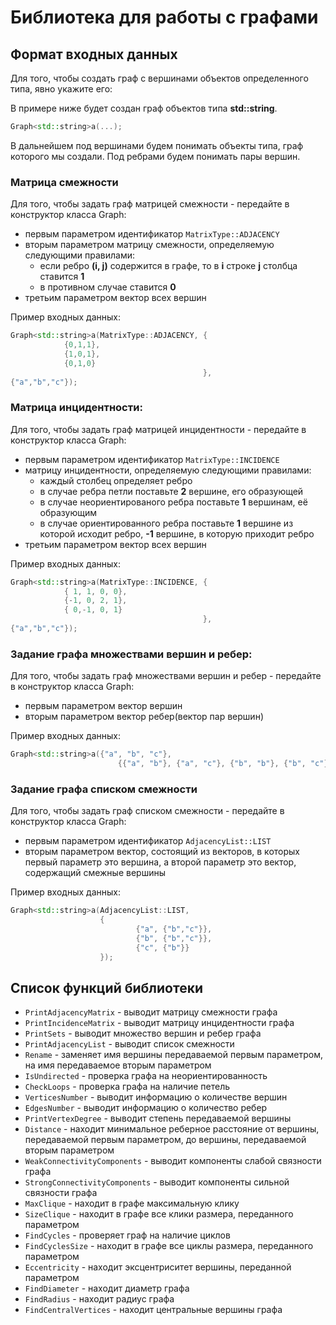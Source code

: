 # Библиотека для работы с графами
## Формат входных данных
Для того, чтобы создать граф с вершинами объектов определенного типа, явно укажите его:

В примере ниже будет создан граф объектов типа **std::string**.
```C++
Graph<std::string>a(...);
```
В дальнейшем под вершинами будем понимать объекты типа, граф которого мы создали. Под ребрами будем понимать пары вершин.
### Матрица смежности
Для того, чтобы задать граф матрицей смежности - передайте в конструктор класса Graph:
- первым параметром идентификатор `MatrixType::ADJACENCY`
- вторым параметром матрицу смежности, определяемую следующими правилами: 
    - если ребро **(i, j)** содержится в графе, то в **i** строке **j** столбца ставится **1**
    - в противном случае ставится **0**
- третьим параметром вектор всех вершин

Пример входных данных:
```C++
Graph<std::string>a(MatrixType::ADJACENCY, {
            {0,1,1},
            {1,0,1},
            {0,1,0}
                                           },
{"a","b","c"});
```

### Матрица инцидентности:
Для того, чтобы задать граф матрицей инцидентности - передайте в конструктор класса Graph:
- первым параметром идентификатор `MatrixType::INCIDENCE`
- матрицу инцидентности, определяемую следующими правилами: 
    - каждый столбец определяет ребро
    - в случае ребра петли поставьте **2** вершине, его образующей
    - в случае неориентированого ребра поставьте **1** вершинам, её образующим
    - в случае ориентированного ребра поставьте **1** вершине из которой исходит ребро, **-1** вершине, в которую приходит ребро
- третьим параметром вектор всех вершин

Пример входных данных:
```C++
Graph<std::string>a(MatrixType::INCIDENCE, {
            { 1, 1, 0, 0},
            {-1, 0, 2, 1},
            { 0,-1, 0, 1}
                                           },
{"a","b","c"});
```
### Задание графа множествами вершин и ребер:
Для того, чтобы задать граф множествами вершин и ребер - передайте в конструктор класса Graph:
- первым параметром вектор вершин
- вторым параметром вектор ребер(вектор пар вершин)

Пример входных данных:
```C++
Graph<std::string>a({"a", "b", "c"},
                        {{"a", "b"}, {"a", "c"}, {"b", "b"}, {"b", "c"}, {"c", "b"}});
```
### Задание графа списком смежности
Для того, чтобы задать граф списком смежности - передайте в конструктор класса Graph:
- первым параметром идентификатор `AdjacencyList::LIST`
- вторым параметром вектор, состоящий из векторов, в которых первый параметр это вершина, а второй параметр это вектор, содержащий смежные вершины

Пример входных данных:
```C++
Graph<std::string>a(AdjacencyList::LIST,
                    {
                            {"a", {"b","c"}},
                            {"b", {"b","c"}},
                            {"c", {"b"}}
                    });
```
## Список функций библиотеки
- `PrintAdjacencyMatrix` - выводит матрицу смежности графа
- `PrintIncidenceMatrix` - выводит матрицу инцидентности графа
- `PrintSets` - выводит множество вершин и ребер графа
- `PrintAdjacencyList` - выводит список смежности
- `Rename` - заменяет имя вершины передаваемой первым параметром, на имя передаваемое вторым параметром
- `IsUndirected` - проверка графа на неориентированность
- `CheckLoops` - проверка графа на наличие петель
- `VerticesNumber` - выводит информацию о количестве вершин
- `EdgesNumber` - выводит информацию о количество ребер
- `PrintVertexDegree` - выводит степень передаваемой вершины
- `Distance` - находит минимальное реберное расстояние от вершины, передаваемой первым параметром, до вершины, передаваемой вторым параметром
- `WeakConnectivityComponents` - выводит компоненты слабой связности графа
- `StrongConnectivityComponents` - выводит компоненты сильной связности графа
- `MaxClique` - находит в графе максимальную клику
- `SizeClique` - находит в графе все клики размера, переданного параметром
- `FindCycles` - проверяет граф на наличие циклов
- `FindCyclesSize` - находит в графе все циклы размера, переданного параметром
- `Eccentricity` - находит эксцентриситет вершины, переданной параметром
- `FindDiameter` - находит диаметр графа
- `FindRadius` - находит радиус графа
- `FindCentralVertices` - находит центральные вершины графа